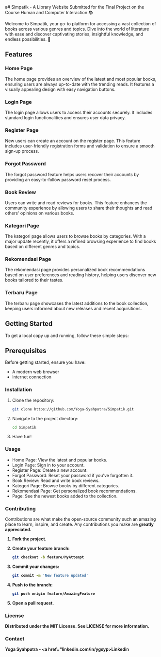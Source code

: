 a# Simpatik - A Library Website Submitted for the Final Project on the Course Human and Computer Interaction 📚

Welcome to Simpatik, your go-to platform for accessing a vast collection of books across various genres and topics. Dive into the world of literature with ease and discover captivating stories, insightful knowledge, and endless possibilities. 🌟

## Features

### Home Page
The home page provides an overview of the latest and most popular books, ensuring users are always up-to-date with the trending reads. It features a visually appealing design with easy navigation buttons.

### Login Page
The login page allows users to access their accounts securely. It includes standard login functionalities and ensures user data privacy.

### Register Page
New users can create an account on the register page. This feature includes user-friendly registration forms and validation to ensure a smooth sign-up process.

### Forgot Password
The forgot password feature helps users recover their accounts by providing an easy-to-follow password reset process.

### Book Review
Users can write and read reviews for books. This feature enhances the community experience by allowing users to share their thoughts and read others' opinions on various books.

### Kategori Page
The kategori page allows users to browse books by categories. With a major update recently, it offers a refined browsing experience to find books based on different genres and topics.

### Rekomendasi Page
The rekomendasi page provides personalized book recommendations based on user preferences and reading history, helping users discover new books tailored to their tastes.

### Terbaru Page
The terbaru page showcases the latest additions to the book collection, keeping users informed about new releases and recent acquisitions.

## Getting Started

To get a local copy up and running, follow these simple steps:

## Prerequisites
Before getting started, ensure you have:

- A modern web browser
- Internet connection


### Installation
1. Clone the repository:
   ```sh
   git clone https://github.com/Yoga-Syahputra/Simpatik.git

2. Navigate to the project directory:
    ```sh
    cd Simpatik

3. Have fun!

### Usage
- Home Page: View the latest and popular books.
- Login Page: Sign in to your account.
- Register Page: Create a new account.
- Forgot Password: Reset your password if you've forgotten it.
- Book Review: Read and write book reviews.
- Kategori Page: Browse books by different categories.
- Rekomendasi Page: Get personalized book recommendations.
-  Page: See the newest books added to the collection.

### Contributing
Contributions are what make the open-source community such an amazing place to learn, inspire, and create. Any contributions you make are <b>greatly appreciated<b>.

1. Fork the project.

2. Create your feature branch:
   ```sh
   git checkout -b feature/MyAttempt

3. Commit your changes:
   ```sh
   git commit -m 'New feature updated'

4. Push to the branch: 
   ```sh
   git push origin feature/AmazingFeature

5. Open a pull request.

### License
Distributed under the MIT License. See LICENSE for more information.

### Contact
Yoga Syahputra - <a href="linkedin.com/in/ygsyp>Linkedin</a>
